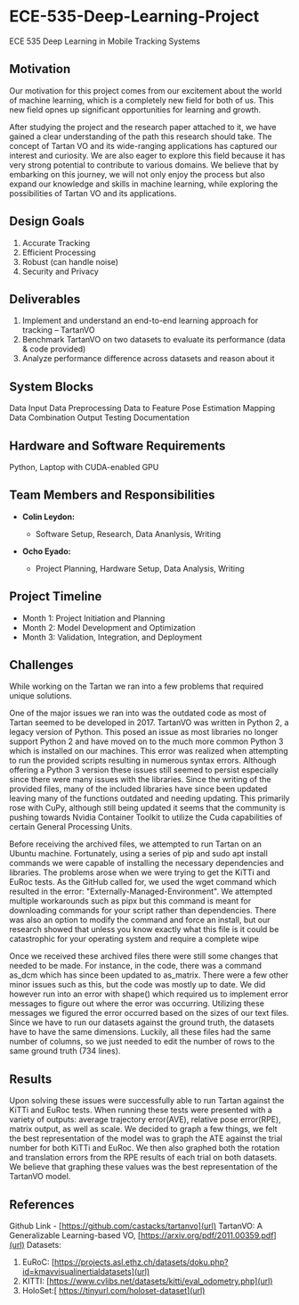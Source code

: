 # ECE-535-Deep-Learning-Project
ECE 535 Deep Learning in Mobile Tracking Systems


## Motivation
Our motivation for this project comes from our excitement about the world of machine learning, which is a completely new field for both of us. This new field opnes up significant opportunities for learning and growth.

After studying the project and the research paper attached to it, we have gained a clear understanding of the path this research should take. The concept of Tartan VO and its wide-ranging applications has captured our interest and curiosity. We are also eager to explore this field because it has very strong potential to contribute to various domains. We believe that by embarking on this journey, we will not only enjoy the process but also expand our knowledge and skills in machine learning, while exploring the possibilities of Tartan VO and its applications.

## Design Goals
1. Accurate Tracking
2. Efficient Processing
3. Robust (can handle noise)
4. Security and Privacy


## Deliverables
1. Implement and understand an end-to-end learning approach for tracking – TartanVO
2. Benchmark TartanVO on two datasets to evaluate its performance (data & code provided) 
3. Analyze performance difference across datasets and reason about it

## System Blocks
Data Input
Data Preprocessing
Data to Feature
Pose Estimation
Mapping
Data Combination
Output
Testing
Documentation


## Hardware and Software Requirements
Python, Laptop with CUDA-enabled GPU


## Team Members and Responsibilities
- **Colin Leydon:** 
  - Software Setup, Research, Data Ananlysis, Writing

- **Ocho Eyado:** 
  - Project Planning, Hardware Setup, Data Analysis, Writing


## Project Timeline
- Month 1: Project Initiation and Planning
- Month 2: Model Development and Optimization
- Month 3: Validation, Integration, and Deployment

## Challenges
While working on the Tartan we ran into a few problems that required unique solutions. 

One of the major issues we ran into was the outdated code as most of Tartan seemed to be developed in 2017. TartanVO was written in Python 2, a legacy version of Python. This posed an issue as most libraries no longer support Python 2 and have moved on to the much more common Python 3 which is installed on our machines. This error was realized when attempting to run the provided scripts resulting in numerous syntax errors. Although offering a Python 3 version these issues still seemed to persist especially since there were many issues with the libraries. Since the writing of the provided files, many of the included libraries have since been updated leaving many of the functions outdated and needing updating. This primarily rose with CuPy, although still being updated it seems that the community is pushing towards Nvidia Container Toolkit to utilize the Cuda capabilities of certain General Processing Units.

Before receiving the archived files, we attempted to run Tartan on an Ubuntu machine. Fortunately, using a series of pip and sudo apt install commands we were capable of installing the necessary dependencies and libraries. The problems arose when we were trying to get the KiTTi and EuRoc tests. As the GitHub called for, we used the wget command which resulted in the error: "Externally-Managed-Environment". We attempted multiple workarounds such as pipx but this command is meant for downloading commands for your script rather than dependencies. There was also an option to modify the command and force an install, but our research showed that unless you know exactly what this file is it could be catastrophic for your operating system and require a complete wipe

Once we received these archived files there were still some changes that needed to be made. For instance, in the code, there was a command as_dcm which has since been updated to as_matrix. There were a few other minor issues such as this, but the code was mostly up to date. We did however run into an error with shape() which required us to implement error messages to figure out where the error was occurring. Utilizing these messages we figured the error occurred based on the sizes of our text files. Since we have to run our datasets against the ground truth, the datasets have to have the same dimensions. Luckily, all these files had the same number of columns, so we just needed to edit the number of rows to the same ground truth (734 lines).

## Results
Upon solving these issues were successfully able to run Tartan against the KiTTi and EuRoc tests. When running these tests were presented with a variety of outputs: average trajectory error(AVE), relative pose error(RPE), matrix output, as well as scale. We decided to graph a few things, we felt the best representation of the model was to graph the ATE against the trial number for both KiTTi and EuRoc. We then also graphed both the rotation and translation errors from the RPE results of each trial on both datasets. We believe that graphing these values was the best representation of the TartanVO model.

## References
Github Link - [https://github.com/castacks/tartanvo](url)
TartanVO: A Generalizable Learning-based VO, [https://arxiv.org/pdf/2011.00359.pdf](url)
Datasets:
1. EuRoC: [https://projects.asl.ethz.ch/datasets/doku.php?id=kmavvisualinertialdatasets](url)
2. KITTI: [https://www.cvlibs.net/datasets/kitti/eval_odometry.php](url)
3. HoloSet:[ https://tinyurl.com/holoset-dataset](url)

